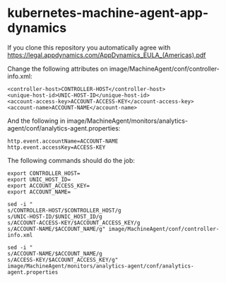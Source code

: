 # kubernetes-machine-agent-app-dynamics

If you clone this repository you automatically agree with https://legal.appdynamics.com/AppDynamics_EULA_(Americas).pdf

Change the following attributes on image/MachineAgent/conf/controller-info.xml:

    <controller-host>CONTROLLER-HOST</controller-host>
    <unique-host-id>UNIC-HOST-ID</unique-host-id>
    <account-access-key>ACCOUNT-ACCESS-KEY</account-access-key>
    <account-name>ACCOUNT-NAME</account-name>

And the following in image/MachineAgent/monitors/analytics-agent/conf/analytics-agent.properties:

    http.event.accountName=ACCOUNT-NAME
    http.event.accessKey=ACCESS-KEY


The following commands should do the job:

    export CONTROLLER_HOST=
    export UNIC_HOST_ID=
    export ACCOUNT_ACCESS_KEY=
    export ACCOUNT_NAME=

    sed -i "
    s/CONTROLLER-HOST/$CONTROLLER_HOST/g
    s/UNIC-HOST-ID/$UNIC_HOST_ID/g
    s/ACCOUNT-ACCESS-KEY/$ACCOUNT_ACCESS_KEY/g
    s/ACCOUNT-NAME/$ACCOUNT_NAME/g" image/MachineAgent/conf/controller-info.xml

    sed -i "
    s/ACCOUNT-NAME/$ACCOUNT_NAME/g
    s/ACCESS-KEY/$ACCOUNT_ACCESS_KEY/g" image/MachineAgent/monitors/analytics-agent/conf/analytics-agent.properties
